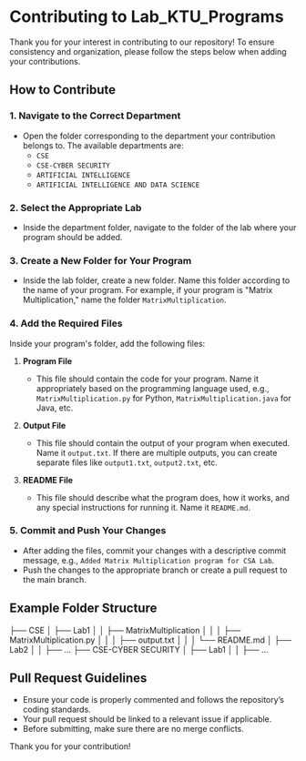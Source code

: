 # Contributing to Lab_KTU_Programs

Thank you for your interest in contributing to our repository! To ensure consistency and organization, please follow the steps below when adding your contributions.

## How to Contribute

### 1. Navigate to the Correct Department

- Open the folder corresponding to the department your contribution belongs to. The available departments are:
  - `CSE`
  - `CSE-CYBER SECURITY`
  - `ARTIFICIAL INTELLIGENCE`
  - `ARTIFICIAL INTELLIGENCE AND DATA SCIENCE`

### 2. Select the Appropriate Lab

- Inside the department folder, navigate to the folder of the lab where your program should be added.

### 3. Create a New Folder for Your Program

- Inside the lab folder, create a new folder. Name this folder according to the name of your program. For example, if your program is "Matrix Multiplication," name the folder `MatrixMultiplication`.

### 4. Add the Required Files

Inside your program's folder, add the following files:

1. **Program File**
   - This file should contain the code for your program. Name it appropriately based on the programming language used, e.g., `MatrixMultiplication.py` for Python, `MatrixMultiplication.java` for Java, etc.

2. **Output File**
   - This file should contain the output of your program when executed. Name it `output.txt`. If there are multiple outputs, you can create separate files like `output1.txt`, `output2.txt`, etc.

3. **README File**
   - This file should describe what the program does, how it works, and any special instructions for running it. Name it `README.md`.

### 5. Commit and Push Your Changes

- After adding the files, commit your changes with a descriptive commit message, e.g., `Added Matrix Multiplication program for CSA Lab`.
- Push the changes to the appropriate branch or create a pull request to the main branch.

## Example Folder Structure

├── CSE
│ ├── Lab1 
│ │ ├── MatrixMultiplication 
│ │ │ ├── MatrixMultiplication.py 
│ │ │ ├── output.txt 
│ │ │ └── README.md 
│ ├── Lab2 
│ │ ├── ... 
├── CSE-CYBER SECURITY
│ ├── Lab1 
│ │ ├── ...


## Pull Request Guidelines

- Ensure your code is properly commented and follows the repository’s coding standards.
- Your pull request should be linked to a relevant issue if applicable.
- Before submitting, make sure there are no merge conflicts.

Thank you for your contribution!
